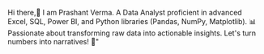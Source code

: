 Hi there,👋 I am Prashant Verma.
A Data Analyst proficient in advanced Excel, SQL, Power BI, and Python libraries (Pandas, NumPy, Matplotlib). 
📊 Passionate about transforming raw data into actionable insights. 
Let's turn numbers into narratives! 🚀"

